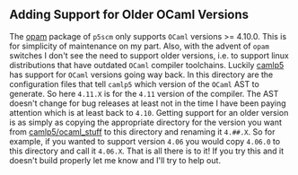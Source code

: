 Adding Support for Older OCaml Versions
---------------------------------------

The [opam](https://opam.ocaml.org) package of `p5scm` only supports `OCaml`
versions >= 4.10.0.  This is for simplicity of maintenance on my part.  Also,
with the advent of `opam` switches I don't see the need to support older
versions, i.e. to support linux distributions that have outdated `OCaml`
compiler toolchains.  Luckily [camlp5](https://github.com/camlp5) has support
for `OCaml` versions going way back.  In this directory are the configuration
files that tell `camlp5` which version of the `OCaml` AST to generate.  So here
`4.11.X` is for the `4.11` version of the compiler.  The AST doesn't change for
bug releases at least not in the time I have been paying attention which is at
least back to `4.10`.  Getting support for an older version is as simply as
copying the appropriate directory for the version you want from
[camlp5/ocaml_stuff](https://github.com/camlp5/camlp5/tree/master/ocaml_stuff)
to this directory and renaming it `4.##.X`.  So for example, if you wanted to
support version `4.06` you would copy `4.06.0` to this directory and call it
`4.06.X`.  That is all there is to it!  If you try this and it doesn't build
properly let me know and I'll try to help out.
